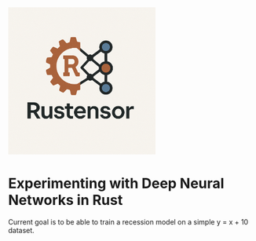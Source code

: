 <img src="./rustensor.png" alt="Rustensor Logo" width="300"/>

# Experimenting with Deep Neural Networks in Rust

Current goal is to be able to train a recession model on a simple y = x + 10 dataset.
